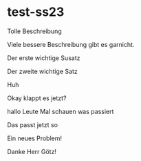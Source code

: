 # test-ss23

Tolle Beschreibung

Viele bessere Beschreibung gibt es garnicht.

Der erste wichtige Susatz

Der zweite wichtige Satz

Huh

Okay klappt es jetzt?

hallo Leute 
Mal schauen was passiert

Das passt jetzt so

Ein neues Problem!

Danke Herr Götz!